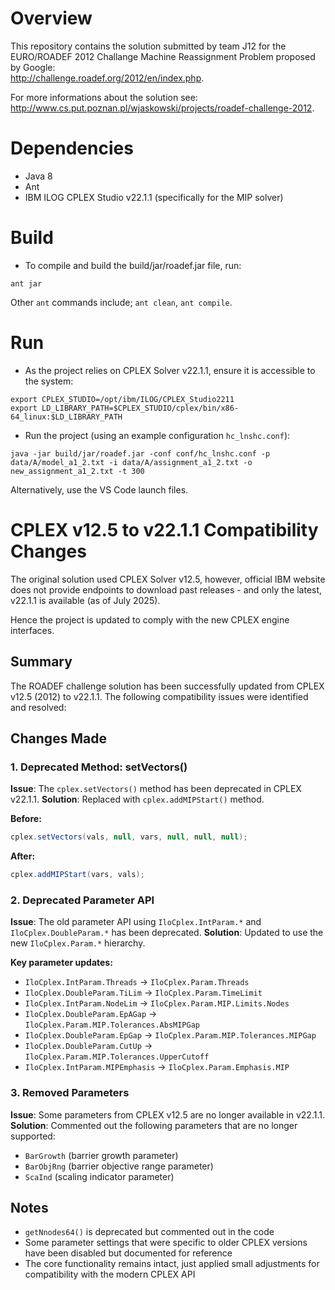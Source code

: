 # Overview

This repository contains the solution submitted by team J12 for the EURO/ROADEF
2012 Challange Machine Reassignment Problem proposed by Google:<br>
http://challenge.roadef.org/2012/en/index.php.

For more informations about the solution see:<br>
http://www.cs.put.poznan.pl/wjaskowski/projects/roadef-challenge-2012.

# Dependencies

- Java 8
- Ant
- IBM ILOG CPLEX Studio v22.1.1 (specifically for the MIP solver)

# Build

- To compile and build the build/jar/roadef.jar file, run:
```
ant jar
```

Other `ant` commands include; `ant clean`, `ant compile`.

# Run

- As the project relies on CPLEX Solver v22.1.1, ensure it is accessible to the system:
```
export CPLEX_STUDIO=/opt/ibm/ILOG/CPLEX_Studio2211
export LD_LIBRARY_PATH=$CPLEX_STUDIO/cplex/bin/x86-64_linux:$LD_LIBRARY_PATH
```

- Run the project (using an example configuration `hc_lnshc.conf`):
```
java -jar build/jar/roadef.jar -conf conf/hc_lnshc.conf -p data/A/model_a1_2.txt -i data/A/assignment_a1_2.txt -o new_assignment_a1_2.txt -t 300
```
Alternatively, use the VS Code launch files.


# CPLEX v12.5 to v22.1.1 Compatibility Changes

The original solution used CPLEX Solver v12.5, however, official IBM website does not provide endpoints to download past releases - and only the latest, v22.1.1 is available (as of July 2025).

Hence the project is updated to comply with the new CPLEX engine interfaces.

## Summary
The ROADEF challenge solution has been successfully updated from CPLEX v12.5 (2012) to v22.1.1. The following compatibility issues were identified and resolved:

## Changes Made

### 1. Deprecated Method: setVectors()
**Issue**: The `cplex.setVectors()` method has been deprecated in CPLEX v22.1.1.
**Solution**: Replaced with `cplex.addMIPStart()` method.

**Before:**
```java
cplex.setVectors(vals, null, vars, null, null, null);
```

**After:**
```java
cplex.addMIPStart(vars, vals);
```

### 2. Deprecated Parameter API
**Issue**: The old parameter API using `IloCplex.IntParam.*` and `IloCplex.DoubleParam.*` has been deprecated.
**Solution**: Updated to use the new `IloCplex.Param.*` hierarchy.

**Key parameter updates:**
- `IloCplex.IntParam.Threads` → `IloCplex.Param.Threads`
- `IloCplex.DoubleParam.TiLim` → `IloCplex.Param.TimeLimit`
- `IloCplex.IntParam.NodeLim` → `IloCplex.Param.MIP.Limits.Nodes`
- `IloCplex.DoubleParam.EpAGap` → `IloCplex.Param.MIP.Tolerances.AbsMIPGap`
- `IloCplex.DoubleParam.EpGap` → `IloCplex.Param.MIP.Tolerances.MIPGap`
- `IloCplex.DoubleParam.CutUp` → `IloCplex.Param.MIP.Tolerances.UpperCutoff`
- `IloCplex.IntParam.MIPEmphasis` → `IloCplex.Param.Emphasis.MIP`

### 3. Removed Parameters
**Issue**: Some parameters from CPLEX v12.5 are no longer available in v22.1.1.
**Solution**: Commented out the following parameters that are no longer supported:
- `BarGrowth` (barrier growth parameter)
- `BarObjRng` (barrier objective range parameter)
- `ScaInd` (scaling indicator parameter)

## Notes
- `getNnodes64()` is deprecated but commented out in the code
- Some parameter settings that were specific to older CPLEX versions have been disabled but documented for reference
- The core functionality remains intact, just applied small adjustments for compatibility with the modern CPLEX API
